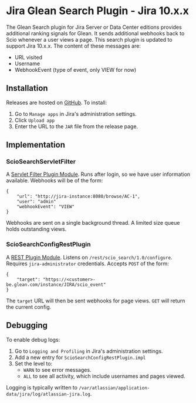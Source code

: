 # Jira Glean Search Plugin - Jira 10.x.x

The Glean Search plugin for Jira Server or Data Center editions provides additional ranking
signals for Glean. It sends additional webhooks back to Scio whenever a user views a page. This
search plugin is updated to support Jira 10.x.x. The
content of these messages are:

* URL visited
* Username
* WebhookEvent (type of event, only VIEW for now)

## Installation

Releases are hosted
on [GitHub](https://github.com/askscio/atlassian-plugins/releases/tag/glean-jira-v1.0). To install:

1. Go to `Manage apps` in Jira's administration settings.
1. Click `Upload app`
1. Enter the URL to the `JAR` file from the release page.

## Implementation

### ScioSearchServletFilter

A [Servlet Filter Plugin Module](https://developer.atlassian.com/server/framework/atlassian-sdk/servlet-filter-plugin-module/).
Runs after login, so we have user information available. Webhooks will be of the form:

```
{
    "url": "http://jira-instance:8080/browse/AC-1",
    "user": "admin"
    "webhookEvent": "VIEW"
}
```

Webhooks are sent on a single background thread. A limited size queue holds outstanding views.

### ScioSearchConfigRestPlugin

A [REST Plugin Module](https://developer.atlassian.com/server/framework/atlassian-sdk/rest-plugin-module/).
Listens on `/rest/scio_search/1.0/configure`. Requires `jira-administrator` credentials.
Accepts `POST` of the form:

```
{
    "target": "https://<customer>-be.glean.com/instance/JIRA/scio_event"
}
```

The `target` URL will then be sent webhooks for page views. `GET` will return the current config.

## Debugging

To enable debug logs:

1. Go to `Logging and Profiling` in Jira's administration settings.
1. Add a new entry for `ScioSearchConfigRestPlugin.impl`
1. Set the level to:
    * `WARN` to see error messages.
    * `ALL` to see all activity, which include usernames and pages viewed.

Logging is typically written to `/var/atlassian/application-data/jira/log/atlassian-jira.log`.
